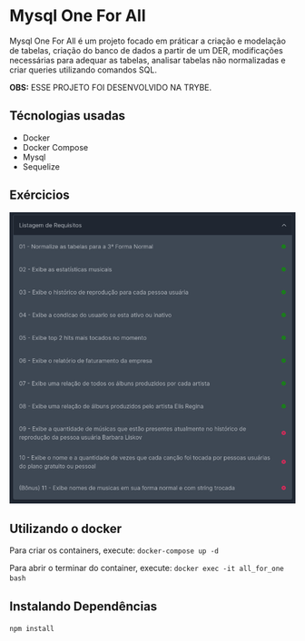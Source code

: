 # Mysql One For All

Mysql One For All é um projeto focado em práticar a criação e modelação de tabelas, criação do banco de dados a partir de um DER, modificações necessárias para adequar as tabelas, analisar tabelas não normalizadas e criar queries utilizando comandos SQL.

<strong>OBS:</strong> ESSE PROJETO FOI DESENVOLVIDO NA TRYBE.

## Técnologias usadas
* Docker
* Docker Compose
* Mysql
* Sequelize

## Exércicios
<img alt="imagem-requisitos-do-projeto" src="/requisitos.png">

## Utilizando o docker
Para criar os containers, execute: `docker-compose up -d`

Para abrir o terminar do container, execute: `docker exec -it all_for_one bash`

## Instalando Dependências
  `npm install`
